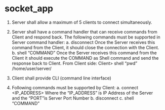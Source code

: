 # socket_app

1. Server shall allow a maximum of 5 clients to connect simultaneously.
2. Server shall have a command handler that can receive commands from Client and
respond back. The following commands must be supported in Server command handler:
a. disconnect
Once the Server receives this command from the Client, it should close the
connection with the Client.
b. shell “COMMAND”
Once the Server receives this command from the Client it should execute the
COMMAND as Shell command and send the response back to Client.
From Client side:
Client> shell “pwd”
/home/user/server/

1. Client shall provide CLI (command line interface)
2. Following commands must be supported by Client:
a. connect <IP_ADDRESS> <PORT>
Where the “IP_ADDRESS” is IP Address of the Server and the “PORT”is Server
Port Number
b. disconnect
c. shell “COMMAND”

